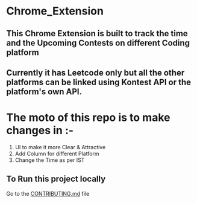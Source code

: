 # Chrome_Extension

## This Chrome Extension is built to track the time and the Upcoming Contests on different Coding platform 

## Currently it has Leetcode only but all the other platforms can be linked using Kontest API or the platform's own API.

# The moto of this repo is to make changes in :-
1. UI to make it more Clear & Attractive 
2. Add Column for different Platform 
3. Change the Time as per IST

## To Run this project locally 
Go to the [CONTRIBUTING.md](https://github.com/PCON-Hacktoberfest-2022/ClockSet-v1/blob/master/CONTRIBUTING.md) file 
